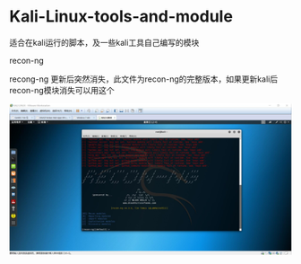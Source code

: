 # Kali-Linux-tools-and-module
适合在kali运行的脚本，及一些kali工具自己编写的模块

recon-ng

recong-ng 更新后突然消失，此文件为recon-ng的完整版本，如果更新kali后recon-ng模块消失可以用这个

<img src="images/recon-ng.jpg"  alt="recon-ng的banner" />

